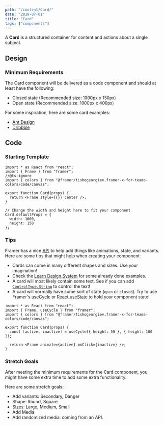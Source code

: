 ```yaml
---
path: "/content/Card/"
date: "2019-07-01"
title: "Card"
tags: ["components"]
---
```


A **Card** is a structured container for content and actions about a single subject.

## Design

### Minimum Requirements

The Card component will be delivered as a code component and should at least have the following:

- Closed state (Recommended size: 1000px x 150px)
- Open state (Recommended size: 1000px x 400px)

For some inspiration, here are some card examples:

- [Ant Design](https://ant.design/components/card/)
- [Dribbble](https://dribbble.com/search/shots/popular?q=cards)

## Code

### Starting Template

```tsx
import * as React from "react";
import { Frame } from "framer";
//@ts-ignore
import { colors } from "@framer/tishogeorgiev.framer-x-for-teams-colors/code/canvas";

export function Card(props) {
  return <Frame style={{}} center />;
}

// Change the width and height here to fit your component
Card.defaultProps = {
  width: 1000,
  height: 150
};
```

### Tips

Framer has a nice [API](https://www.framer.com/api/) to help add things like animations, state, and variants. Here are some tips that might help when creating your component:

- Cards can come in many different shapes and sizes. Use your imagination!
- Check the [Learn Design System](https://framer-learn-docs.netlify.com/docs/Card) for some already done examples.
- A card will most likely contain some text. See if you can add [`ControlType.String`](https://www.framer.com/api/property-controls/#string) to control the text!
- A card will normally have some sort of state (`open` or `closed`). Try to use Framer's [useCycle](https://www.framer.com/api#cycle) or [React.useState](https://reactjs.org/docs/hooks-state.html) to hold your component state!

```tsx
import * as React from "react";
import { Frame, useCycle } from "framer";
import { colors } from "@framer/tishogeorgiev.framer-x-for-teams-colors/code/canvas";

export function Card(props) {
  const [active, inactive] = useCycle({ height: 50 }, { height: 100 });

  return <Frame animate={active} onClick={inactive} />;
}
```

### Stretch Goals

After meeting the minimum requirements for the Card component, you might have some extra time to add some extra functionality.

Here are some stretch goals:

- Add variants: Secondary, Danger
- Shape: Round, Square
- Sizes: Large, Medium, Small
- Add Media
- Add randomized media: coming from an API.
